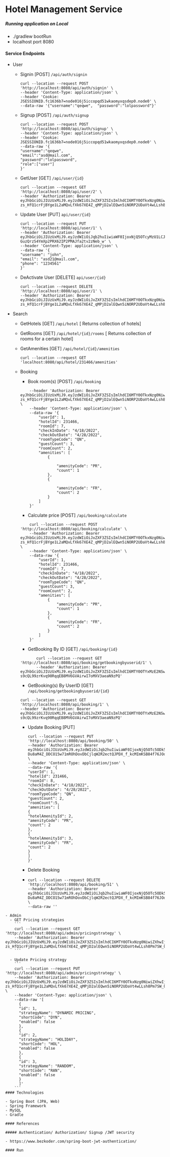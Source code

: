 # Hotel Management Service

##### Running application on Local

- ./gradlew bootRun
- localhost port 8080

#### Service Endpoints

- User
  - Signin [POST] `/api/auth/signin`
    ```shell
    curl --location --request POST 'http://localhost:8080/api/auth/signin' \
    --header 'Content-Type: application/json' \
    --header 'Cookie: JSESSIONID.fc1636b7=node016j5iccopqd51wkaomyxqsdep0.node0' \
    --data-raw '{"username":"qeqwe",  "password":"lolpassword"}'
    ```
    
  - Signup [POST] `/api/auth/signup`
    ```shell
    curl --location --request POST 'http://localhost:8080/api/auth/signup' \
    --header 'Content-Type: application/json' \
    --header 'Cookie: JSESSIONID.fc1636b7=node016j5iccopqd51wkaomyxqsdep0.node0' \
    --data-raw '{
    "username":"qeqwe",
    "email":"asd@mail.com",
    "password":"lolpassword",
    "role":["user"]
    }'
    ```
  - GetUser [GET] `/api/user/{id}`
    ```shell
    curl --location --request GET 'http://localhost:8080/api/user/2' \
    --header 'Authorization: Bearer eyJhbGciOiJIUzUxMiJ9.eyJzdWIiOiJxZXF3ZSIsImlhdCI6MTY0OTkxNzg0NiwiZXhwIjoxNjUwMDA0MjQ2fQ.2iN-zs_HfQ1crFjBYge1L2aMQvLfXk67XE4Z_qMPjD2alEQwn5iNORP2UDaVt4wLLsh8Pm7SW_OrD6LUtAG41g'
    ```
  - Update User [PUT] `api/user/{id}`
    ```shell
    curl --location --request PUT 'http://localhost:8080/api/user/1' \
    --header 'Authorization: Bearer eyJhbGciOiJIUzUxMiJ9.eyJzdWIiOiJqb2huIiwiaWF0IjoxNjQ5OTcyMzU1LCJleHAiOjE2NTAwNTg3NTV9.qBsvLJueQS6yIBFE3SAYZ8B9qVrQPzEOKuvmVGV0P3ucGcVc-GuzQrzS4YmXp2PRX62IP2PMAJfa2tv2zNeb_w' \
    --header 'Content-Type: application/json' \
    --data-raw '{
    "username": "john",
    "email": "asd21@mail.com",
    "phone": "1234561"
    }'
    ```
  - DeActivate User [DELETE] `api/user/{id}`
    ```shell
    curl --location --request DELETE 'http://localhost:8080/api/user/1' \
    --header 'Authorization: Bearer eyJhbGciOiJIUzUxMiJ9.eyJzdWIiOiJxZXF3ZSIsImlhdCI6MTY0OTkxNzg0NiwiZXhwIjoxNjUwMDA0MjQ2fQ.2iN-zs_HfQ1crFjBYge1L2aMQvLfXk67XE4Z_qMPjD2alEQwn5iNORP2UDaVt4wLLsh8Pm7SW_OrD6LUtAG41g'
    ```
- Search
  - GetHotels [GET] `/api/hotel` [ Returns collection of hotels]
  - GetRooms [GET] `/api/hotel/{id}/rooms` [ Returns collection of rooms for a certain hotel]
  - GetAmenities [GET] `/api/hotel/{id}/amenities`
    ```
    curl --location --request GET 'localhost:8080/api/hotel/231466/amenities'
    ```

  - Booking
      - Book room(s) [POST] `/api/booking`
    
      ```curl --location --request POST     'http://localhost:8080/api/booking/calculate' \
          --header 'Authorization: Bearer eyJhbGciOiJIUzUxMiJ9.eyJzdWIiOiJxZXF3ZSIsImlhdCI6MTY0OTkxNzg0NiwiZXhwIjoxNjUwMDA0MjQ2fQ.2iN-zs_HfQ1crFjBYge1L2aMQvLfXk67XE4Z_qMPjD2alEQwn5iNORP2UDaVt4wLLsh8Pm7SW_OrD6LUtAG41g' \
          --header 'Content-Type: application/json' \
          --data-raw '{
              "userId": 1,
              "hotelId": 231466,
              "roomId": 7,
              "checkInDate": "4/18/2022",
              "checkOutDate": "4/28/2022",
              "roomTypeCode": "QN",
              "guestCount": 3,
              "roomCount": 2,
              "amenities": [
                  {
                    
                      "amenityCode": "PR",
                      "count": 1
                  },
                  {
                   
                      "amenityCode": "FR",
                      "count": 2
                  }
              ]
          }'
      ```
      - Calculate price [POST] `/api/booking/calculate`

      ```
          curl --location --request POST 'http://localhost:8080/api/booking/calculate' \
          --header 'Authorization: Bearer eyJhbGciOiJIUzUxMiJ9.eyJzdWIiOiJxZXF3ZSIsImlhdCI6MTY0OTkxNzg0NiwiZXhwIjoxNjUwMDA0MjQ2fQ.2iN-zs_HfQ1crFjBYge1L2aMQvLfXk67XE4Z_qMPjD2alEQwn5iNORP2UDaVt4wLLsh8Pm7SW_OrD6LUtAG41g' \
          --header 'Content-Type: application/json' \
          --data-raw '{
              "userId": 1,
              "hotelId": 231466,
              "roomId": 7,
              "checkInDate": "4/18/2022",
              "checkOutDate": "4/28/2022",
              "roomTypeCode": "QN",
              "guestCount": 3,
              "roomCount": 2,
              "amenities": [
                  {
                      "amenityCode": "PR",
                      "count": 1
                  },
                  {
                      "amenityCode": "FR",
                      "count": 2
                  }
              ]
          }'
      ```
    
      - GetBooking By ID [GET] `/api/booking/{id}`
       ```
              curl --location --request GET 'http://localhost:8080/api/booking/getbookingbyuserid/1' \
              --header 'Authorization: Bearer eyJhbGciOiJIUzUxMiJ9.eyJzdWIiOiJxZXF3ZSIsImlhdCI6MTY0OTYxMzE2NSwiZXhwIjoxNjQ5Njk5NTY1fQ.ahGSOOKcZjtojnMm8sDIV5U706WWOwIUINKHgC_xB-s9cQL99zrKvq90RqqEB8MV6GVAirwI7oMXV3aeaN9zPQ'
      ```
    
      - GetBooking(s) By UserID [GET] `/api/booking/getbookingbyuserid/{id}`
      ```
      curl --location --request GET 'http://localhost:8080/api/booking/1' \
      --header 'Authorization: Bearer eyJhbGciOiJIUzUxMiJ9.eyJzdWIiOiJxZXF3ZSIsImlhdCI6MTY0OTYxMzE2NSwiZXhwIjoxNjQ5Njk5NTY1fQ.ahGSOOKcZjtojnMm8sDIV5U706WWOwIUINKHgC_xB-s9cQL99zrKvq90RqqEB8MV6GVAirwI7oMXV3aeaN9zPQ'
      ```
    
     - Update Booking [PUT]
        ```shell
       curl --location --request PUT 'http://localhost:8080/api/booking/50' \
       --header 'Authorization: Bearer eyJhbGciOiJIUzUxMiJ9.eyJzdWIiOiJqb2huIiwiaWF0IjoxNjQ5OTc5ODk5LCJleHAiOjE2NTAwNjYyOTl9.-Du8aM4Z_DDCO15w71mROhDovDbCjlqW2R2ectQJPDX_f_kcMImKSB84f76JOd0ITsERQVzgu8MP8lNjDmoIZQ' \
       --header 'Content-Type: application/json' \
       --data-raw '{
       "userId": 1,
       "hotelId": 231466,
       "roomId": 8,
       "checkInDate": "4/18/2022",
       "checkOutDate": "4/28/2022",
       "roomTypeCode": "QN",
       "guestCount": 2,
       "roomCount":5,
       "amenities": [
       {
       "hotelAmenityId": 2,
       "amenityCode": "PR",
       "count": 2
       },
       {
       "hotelAmenityId": 3,
       "amenityCode": "FR",
       "count": 2
       }
       ]
       }'
       ```
     - Delete Booking
     - ```shell
       curl --location --request DELETE 'http://localhost:8080/api/booking/51' \
       --header 'Authorization: Bearer eyJhbGciOiJIUzUxMiJ9.eyJzdWIiOiJqb2huIiwiaWF0IjoxNjQ5OTc5ODk5LCJleHAiOjE2NTAwNjYyOTl9.-Du8aM4Z_DDCO15w71mROhDovDbCjlqW2R2ectQJPDX_f_kcMImKSB84f76JOd0ITsERQVzgu8MP8lNjDmoIZQ' \
       --data-raw ''
```
- Admin
  - GET Pricing strategies
    ```
    curl --location --request GET 'http://localhost:8080/api/admin/pricingstrategy' \
    --header 'Authorization: Bearer eyJhbGciOiJIUzUxMiJ9.eyJzdWIiOiJxZXF3ZSIsImlhdCI6MTY0OTkxNzg0NiwiZXhwIjoxNjUwMDA0MjQ2fQ.2iN-zs_HfQ1crFjBYge1L2aMQvLfXk67XE4Z_qMPjD2alEQwn5iNORP2UDaVt4wLLsh8Pm7SW_OrD6LUtAG41g'
    ```
    
  - Update Pricing strategy
    ```
    curl --location --request PUT 'http://localhost:8080/api/admin/pricingstrategy' \
    --header 'Authorization: Bearer eyJhbGciOiJIUzUxMiJ9.eyJzdWIiOiJxZXF3ZSIsImlhdCI6MTY0OTkxNzg0NiwiZXhwIjoxNjUwMDA0MjQ2fQ.2iN-zs_HfQ1crFjBYge1L2aMQvLfXk67XE4Z_qMPjD2alEQwn5iNORP2UDaVt4wLLsh8Pm7SW_OrD6LUtAG41g' \
    --header 'Content-Type: application/json' \
    --data-raw '[
      {
      "id": 1,
      "strategyName": "DYNAMIC PRICING",
      "shortCode": "DYN",
      "enabled": false
      },
      {
      "id": 2,
      "strategyName": "HOLIDAY",
      "shortCode": "HOL",
      "enabled": false
      },
      {
      "id": 3,
      "strategyName": "RANDOM",
      "shortCode": "RAN",
      "enabled": false
      }
      ]'
    ```
#### Technologies

- Spring Boot (JPA, Web)
- Spring Framework
- MySQL
- Gradle

#### References

##### Authentication/ Authorization/ Signup /JWT security

- https://www.bezkoder.com/spring-boot-jwt-authentication/

#### Run

